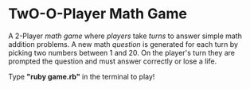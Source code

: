 # TwO-O-Player Math Game

A 2-Player *math game* where *players* take *turns* to answer simple math addition problems.  A new math *question* is generated for each turn by picking two numbers between 1 and 20.  On the player's turn they are prompted the question and must answer correctly or lose a life.

Type **"ruby game.rb"** in the terminal to play!